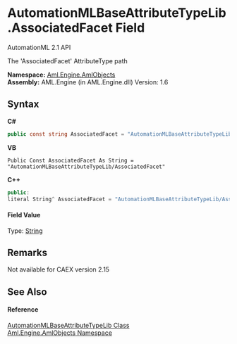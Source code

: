 # AutomationMLBaseAttributeTypeLib.AssociatedFacet Field
AutomationML 2.1 API 

The 'AssociatedFacet' AttributeType path

**Namespace:**&nbsp;<a href="N_Aml_Engine_AmlObjects">Aml.Engine.AmlObjects</a><br />**Assembly:**&nbsp;AML.Engine (in AML.Engine.dll) Version: 1.6

## Syntax

**C#**<br />
``` C#
public const string AssociatedFacet = "AutomationMLBaseAttributeTypeLib/AssociatedFacet"
```

**VB**<br />
``` VB
Public Const AssociatedFacet As String = "AutomationMLBaseAttributeTypeLib/AssociatedFacet"
```

**C++**<br />
``` C++
public:
literal String^ AssociatedFacet = "AutomationMLBaseAttributeTypeLib/AssociatedFacet"
```


#### Field Value
Type: <a href="https://docs.microsoft.com/dotnet/api/system.string" target="_parent" rel="noopener noreferrer">String</a>

## Remarks
Not available for CAEX version 2.15

## See Also


#### Reference
<a href="T_Aml_Engine_AmlObjects_AutomationMLBaseAttributeTypeLib">AutomationMLBaseAttributeTypeLib Class</a><br /><a href="N_Aml_Engine_AmlObjects">Aml.Engine.AmlObjects Namespace</a><br />